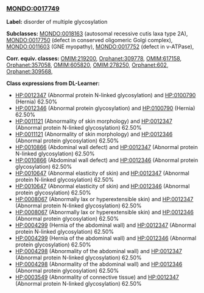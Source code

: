 
### [MONDO:0017749](http://purl.obolibrary.org/obo/MONDO_0017749)
**Label:** disorder of multiple glycosylation

**Subclasses:** [MONDO:0018163](http://purl.obolibrary.org/obo/MONDO_0018163) (autosomal recessive cutis laxa type 2A), [MONDO:0017750](http://purl.obolibrary.org/obo/MONDO_0017750) (defect in conserved oligomeric Golgi complex), [MONDO:0011603](http://purl.obolibrary.org/obo/MONDO_0011603) (GNE myopathy), [MONDO:0017752](http://purl.obolibrary.org/obo/MONDO_0017752) (defect in v-ATPase), 

**Corr. equiv. classes:** [OMIM:219200](http://purl.obolibrary.org/obo/OMIM_219200), [Orphanet:309778](http://www.orpha.net/ORDO/Orphanet_309778), [OMIM:617158](http://purl.obolibrary.org/obo/OMIM_617158), [Orphanet:357058](http://www.orpha.net/ORDO/Orphanet_357058), [OMIM:605820](http://purl.obolibrary.org/obo/OMIM_605820), [OMIM:278250](http://purl.obolibrary.org/obo/OMIM_278250), [Orphanet:602](http://www.orpha.net/ORDO/Orphanet_602), [Orphanet:309568](http://www.orpha.net/ORDO/Orphanet_309568), 

**Class expressions from DL-Learner:**

- [HP:0012347](http://purl.obolibrary.org/obo/HP_0012347) (Abnormal protein N-linked glycosylation) and [HP:0100790](http://purl.obolibrary.org/obo/HP_0100790) (Hernia) 62.50%
- [HP:0012346](http://purl.obolibrary.org/obo/HP_0012346) (Abnormal protein glycosylation) and [HP:0100790](http://purl.obolibrary.org/obo/HP_0100790) (Hernia) 62.50%
- [HP:0011121](http://purl.obolibrary.org/obo/HP_0011121) (Abnormality of skin morphology) and [HP:0012347](http://purl.obolibrary.org/obo/HP_0012347) (Abnormal protein N-linked glycosylation) 62.50%
- [HP:0011121](http://purl.obolibrary.org/obo/HP_0011121) (Abnormality of skin morphology) and [HP:0012346](http://purl.obolibrary.org/obo/HP_0012346) (Abnormal protein glycosylation) 62.50%
- [HP:0010866](http://purl.obolibrary.org/obo/HP_0010866) (Abdominal wall defect) and [HP:0012347](http://purl.obolibrary.org/obo/HP_0012347) (Abnormal protein N-linked glycosylation) 62.50%
- [HP:0010866](http://purl.obolibrary.org/obo/HP_0010866) (Abdominal wall defect) and [HP:0012346](http://purl.obolibrary.org/obo/HP_0012346) (Abnormal protein glycosylation) 62.50%
- [HP:0010647](http://purl.obolibrary.org/obo/HP_0010647) (Abnormal elasticity of skin) and [HP:0012347](http://purl.obolibrary.org/obo/HP_0012347) (Abnormal protein N-linked glycosylation) 62.50%
- [HP:0010647](http://purl.obolibrary.org/obo/HP_0010647) (Abnormal elasticity of skin) and [HP:0012346](http://purl.obolibrary.org/obo/HP_0012346) (Abnormal protein glycosylation) 62.50%
- [HP:0008067](http://purl.obolibrary.org/obo/HP_0008067) (Abnormally lax or hyperextensible skin) and [HP:0012347](http://purl.obolibrary.org/obo/HP_0012347) (Abnormal protein N-linked glycosylation) 62.50%
- [HP:0008067](http://purl.obolibrary.org/obo/HP_0008067) (Abnormally lax or hyperextensible skin) and [HP:0012346](http://purl.obolibrary.org/obo/HP_0012346) (Abnormal protein glycosylation) 62.50%
- [HP:0004299](http://purl.obolibrary.org/obo/HP_0004299) (Hernia of the abdominal wall) and [HP:0012347](http://purl.obolibrary.org/obo/HP_0012347) (Abnormal protein N-linked glycosylation) 62.50%
- [HP:0004299](http://purl.obolibrary.org/obo/HP_0004299) (Hernia of the abdominal wall) and [HP:0012346](http://purl.obolibrary.org/obo/HP_0012346) (Abnormal protein glycosylation) 62.50%
- [HP:0004298](http://purl.obolibrary.org/obo/HP_0004298) (Abnormality of the abdominal wall) and [HP:0012347](http://purl.obolibrary.org/obo/HP_0012347) (Abnormal protein N-linked glycosylation) 62.50%
- [HP:0004298](http://purl.obolibrary.org/obo/HP_0004298) (Abnormality of the abdominal wall) and [HP:0012346](http://purl.obolibrary.org/obo/HP_0012346) (Abnormal protein glycosylation) 62.50%
- [HP:0003549](http://purl.obolibrary.org/obo/HP_0003549) (Abnormality of connective tissue) and [HP:0012347](http://purl.obolibrary.org/obo/HP_0012347) (Abnormal protein N-linked glycosylation) 62.50%


